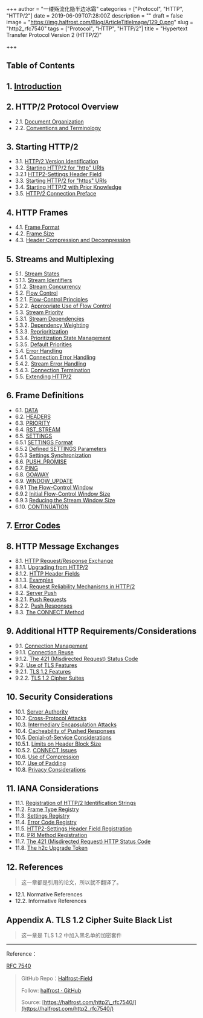 +++
author = "一缕殇流化隐半边冰霜"
categories = ["Protocol", "HTTP", "HTTP/2"]
date = 2019-06-09T07:28:00Z
description = ""
draft = false
image = "https://img.halfrost.com/Blog/ArticleTitleImage/129_0.png"
slug = "http2_rfc7540"
tags = ["Protocol", "HTTP", "HTTP/2"]
title = "Hypertext Transfer Protocol Version 2 (HTTP/2)"

+++


## Table of Contents

## 1. [Introduction](https://github.com/halfrost/Halfrost-Field/blob/master/contents/Protocol/HTTP:2-begin.md#%E8%A7%A3%E5%BC%80-http2-%E7%9A%84%E9%9D%A2%E7%BA%B1http2-%E6%98%AF%E5%A6%82%E4%BD%95%E5%BB%BA%E7%AB%8B%E8%BF%9E%E6%8E%A5%E7%9A%84)
   



## 2. HTTP/2 Protocol Overview


- 2.1. [Document Organization](https://github.com/halfrost/Halfrost-Field/blob/master/contents/Protocol/HTTP:2-begin.md#%E4%B8%80-http2-protocol-overview)  
- 2.2. [Conventions and Terminology](https://github.com/halfrost/Halfrost-Field/blob/master/contents/Protocol/HTTP:2-begin.md#%E4%B8%80-http2-protocol-overview)  
   
## 3. Starting HTTP/2

- 3.1. [HTTP/2 Version Identification](https://github.com/halfrost/Halfrost-Field/blob/master/contents/Protocol/HTTP:2-begin.md#1-http2-version-identification)
- 3.2. [Starting HTTP/2 for "http" URIs](https://github.com/halfrost/Halfrost-Field/blob/master/contents/Protocol/HTTP:2-begin.md#2-starting-http2-for-http-uris)
- 3.2.1 [HTTP2-Settings Header Field](https://github.com/halfrost/Halfrost-Field/blob/master/contents/Protocol/HTTP:2-begin.md#3-http2-settings-header-field)  
- 3.3. [Starting HTTP/2 for "https" URIs](https://github.com/halfrost/Halfrost-Field/blob/master/contents/Protocol/HTTP:2-begin.md#4-starting-http2-for-https-uris)
- 3.4. [Starting HTTP/2 with Prior Knowledge](https://github.com/halfrost/Halfrost-Field/blob/master/contents/Protocol/HTTP:2-begin.md#5-starting-http2-with-prior-knowledge)
- 3.5. [HTTP/2 Connection Preface](https://github.com/halfrost/Halfrost-Field/blob/master/contents/Protocol/HTTP:2-begin.md#6-http2-connection-preface) 
  
  
## 4. HTTP Frames 

- 4.1. [Frame Format](https://github.com/halfrost/Halfrost-Field/blob/master/contents/Protocol/HTTP:2-HTTP-Frames.md#%E4%B8%80-frame-format-%E5%B8%A7%E6%A0%BC%E5%BC%8F)    
- 4.2. [Frame Size](https://github.com/halfrost/Halfrost-Field/blob/master/contents/Protocol/HTTP:2-HTTP-Frames.md#%E4%BA%8C-frame-size-%E5%B8%A7%E5%A4%A7%E5%B0%8F)
- 4.3. [Header Compression and Decompression](https://github.com/halfrost/Halfrost-Field/blob/master/contents/Protocol/HTTP:2-HTTP-Frames.md#%E4%B8%89-header-compression-and-decompression)
   
## 5. Streams and Multiplexing

- 5.1. [Stream States](https://github.com/halfrost/Halfrost-Field/blob/master/contents/Protocol/HTTP:2-HTTP-Frames.md#%E5%9B%9B-stream-%E6%B5%81%E7%8A%B6%E6%80%81%E6%9C%BA)   
- 5.1.1. [Stream Identifiers](https://github.com/halfrost/Halfrost-Field/blob/master/contents/Protocol/HTTP:2-HTTP-Frames.md#1-stream-%E6%A0%87%E8%AF%86%E7%AC%A6) 
- 5.1.2. [Stream Concurrency](https://github.com/halfrost/Halfrost-Field/blob/master/contents/Protocol/HTTP:2-HTTP-Frames.md#2-stream-%E5%B9%B6%E5%8F%91) 
- 5.2. [Flow Control](https://github.com/halfrost/Halfrost-Field/blob/master/contents/Protocol/HTTP:2-HTTP-Frames.md#%E4%BA%94-%E6%B5%81%E9%87%8F%E6%8E%A7%E5%88%B6)
- 5.2.1. [Flow-Control Principles](https://github.com/halfrost/Halfrost-Field/blob/master/contents/Protocol/HTTP:2-HTTP-Frames.md#1-%E6%B5%81%E9%87%8F%E6%8E%A7%E5%88%B6%E5%8E%9F%E5%88%99) 
- 5.2.2. [Appropriate Use of Flow Control](https://github.com/halfrost/Halfrost-Field/blob/master/contents/Protocol/HTTP:2-HTTP-Frames.md#2-%E9%80%82%E5%BD%93%E7%9A%84%E4%BD%BF%E7%94%A8%E6%B5%81%E9%87%8F%E6%8E%A7%E5%88%B6)   
- 5.3. [Stream Priority](https://github.com/halfrost/Halfrost-Field/blob/master/contents/Protocol/HTTP:2-HTTP-Frames.md#%E5%85%AD-stream-%E4%BC%98%E5%85%88%E7%BA%A7)
- 5.3.1. [Stream Dependencies](https://github.com/halfrost/Halfrost-Field/blob/master/contents/Protocol/HTTP:2-HTTP-Frames.md#1-stream-%E4%BE%9D%E8%B5%96)
- 5.3.2. [Dependency Weighting](https://github.com/halfrost/Halfrost-Field/blob/master/contents/Protocol/HTTP:2-HTTP-Frames.md#2-%E4%BE%9D%E8%B5%96%E6%9D%83%E9%87%8D)
- 5.3.3. [Reprioritization](https://github.com/halfrost/Halfrost-Field/blob/master/contents/Protocol/HTTP:2-HTTP-Frames.md#3-%E4%BC%98%E5%85%88%E7%BA%A7%E8%B0%83%E6%95%B4)
- 5.3.4. [Prioritization State Management](https://github.com/halfrost/Halfrost-Field/blob/master/contents/Protocol/HTTP:2-HTTP-Frames.md#4-%E4%BC%98%E5%85%88%E7%BA%A7%E7%9A%84%E7%8A%B6%E6%80%81%E7%AE%A1%E7%90%86)
- 5.3.5. [Default Priorities](https://github.com/halfrost/Halfrost-Field/blob/master/contents/Protocol/HTTP:2-HTTP-Frames.md#5-%E9%BB%98%E8%AE%A4%E4%BC%98%E5%85%88%E7%BA%A7)
- 5.4. [Error Handling](https://github.com/halfrost/Halfrost-Field/blob/master/contents/Protocol/HTTP:2-HTTP-Frames.md#%E4%B8%83-%E9%94%99%E8%AF%AF%E5%A4%84%E7%90%86)
- 5.4.1. [Connection Error Handling](https://github.com/halfrost/Halfrost-Field/blob/master/contents/Protocol/HTTP:2-HTTP-Frames.md#1-%E8%BF%9E%E6%8E%A5%E9%94%99%E8%AF%AF%E7%9A%84%E9%94%99%E8%AF%AF%E5%A4%84%E7%90%86)
- 5.4.2. [Stream Error Handling](https://github.com/halfrost/Halfrost-Field/blob/master/contents/Protocol/HTTP:2-HTTP-Frames.md#2-%E6%B5%81%E9%94%99%E8%AF%AF%E7%9A%84%E9%94%99%E8%AF%AF%E5%A4%84%E7%90%86)
- 5.4.3. [Connection Termination](https://github.com/halfrost/Halfrost-Field/blob/master/contents/Protocol/HTTP:2-HTTP-Frames.md#3-%E8%BF%9E%E6%8E%A5%E7%BB%88%E6%AD%A2)   
- 5.5. [Extending HTTP/2](https://github.com/halfrost/Halfrost-Field/blob/master/contents/Protocol/HTTP:2-HTTP-Frames.md#%E5%85%AB-http2-%E4%B8%AD%E7%9A%84%E6%89%A9%E5%B1%95)   

## 6. Frame Definitions

- 6.1. [DATA](https://github.com/halfrost/Halfrost-Field/blob/master/contents/Protocol/HTTP:2-HTTP-Frames-Definitions.md#%E4%B8%80-data-%E5%B8%A7)   
- 6.2. [HEADERS](https://github.com/halfrost/Halfrost-Field/blob/master/contents/Protocol/HTTP:2-HTTP-Frames-Definitions.md#%E4%BA%8C-headers-%E5%B8%A7)   
- 6.3. [PRIORITY](https://github.com/halfrost/Halfrost-Field/blob/master/contents/Protocol/HTTP:2-HTTP-Frames-Definitions.md#%E4%B8%89-priority-%E5%B8%A7)  
- 6.4. [RST\_STREAM](https://github.com/halfrost/Halfrost-Field/blob/master/contents/Protocol/HTTP:2-HTTP-Frames-Definitions.md#%E5%9B%9B-rst_stream-%E5%B8%A7)  
- 6.5. [SETTINGS](https://github.com/halfrost/Halfrost-Field/blob/master/contents/Protocol/HTTP:2-HTTP-Frames-Definitions.md#%E4%BA%94-settings-%E5%B8%A7)
- 6.5.1 [SETTINGS Format](https://github.com/halfrost/Halfrost-Field/blob/master/contents/Protocol/HTTP:2-HTTP-Frames-Definitions.md#1-settings-format)
- 6.5.2 [Defined SETTINGS Parameters](https://github.com/halfrost/Halfrost-Field/blob/master/contents/Protocol/HTTP:2-HTTP-Frames-Definitions.md#2-defined-settings-parameters)
- 6.5.3 [Settings Synchronization](https://github.com/halfrost/Halfrost-Field/blob/master/contents/Protocol/HTTP:2-HTTP-Frames-Definitions.md#3-settings-synchronization)
- 6.6. [PUSH\_PROMISE](https://github.com/halfrost/Halfrost-Field/blob/master/contents/Protocol/HTTP:2-HTTP-Frames-Definitions.md#%E5%85%AD-push_promise-%E5%B8%A7)   
- 6.7. [PING](https://github.com/halfrost/Halfrost-Field/blob/master/contents/Protocol/HTTP:2-HTTP-Frames-Definitions.md#%E4%B8%83-ping-%E5%B8%A7)  
- 6.8. [GOAWAY](https://github.com/halfrost/Halfrost-Field/blob/master/contents/Protocol/HTTP:2-HTTP-Frames-Definitions.md#%E5%85%AB-goaway-%E5%B8%A7)  
- 6.9. [WINDOW\_UPDATE](https://github.com/halfrost/Halfrost-Field/blob/master/contents/Protocol/HTTP:2-HTTP-Frames-Definitions.md#%E4%B9%9D-window_update-%E5%B8%A7)
- 6.9.1 [The Flow-Control Window](https://github.com/halfrost/Halfrost-Field/blob/master/contents/Protocol/HTTP:2-HTTP-Frames-Definitions.md#1-the-flow-control-window)
- 6.9.2 [Initial Flow-Control Window Size](https://github.com/halfrost/Halfrost-Field/blob/master/contents/Protocol/HTTP:2-HTTP-Frames-Definitions.md#2-initial-flow-control-window-size)
- 6.9.3 [Reducing the Stream Window Size](https://github.com/halfrost/Halfrost-Field/blob/master/contents/Protocol/HTTP:2-HTTP-Frames-Definitions.md#3-reducing-the-stream-window-size)
- 6.10. [CONTINUATION](https://github.com/halfrost/Halfrost-Field/blob/master/contents/Protocol/HTTP:2-HTTP-Frames-Definitions.md#%E5%8D%81-continuation-%E5%B8%A7)   

     
## 7. [Error Codes](https://github.com/halfrost/Halfrost-Field/blob/master/contents/Protocol/HTTP:2-HTTP-Frames-Definitions.md#%E5%8D%81%E4%B8%80-error-codes) 


## 8. HTTP Message Exchanges

- 8.1. [HTTP Request/Response Exchange](https://github.com/halfrost/Halfrost-Field/blob/master/contents/Protocol/HTTP:2-HTTP-Semantics.md#%E4%B8%80-http-requestresponse-exchange)
- 8.1.1. [Upgrading from HTTP/2](https://github.com/halfrost/Halfrost-Field/blob/master/contents/Protocol/HTTP:2-HTTP-Semantics.md#1-upgrading-from-http2)
- 8.1.2. [HTTP Header Fields](https://github.com/halfrost/Halfrost-Field/blob/master/contents/Protocol/HTTP:2-HTTP-Semantics.md#2-http-header-fields)
- 8.1.3. [Examples](https://github.com/halfrost/Halfrost-Field/blob/master/contents/Protocol/HTTP:2-HTTP-Semantics.md#3-examples)
- 8.1.4. [Request Reliability Mechanisms in HTTP/2](https://github.com/halfrost/Halfrost-Field/blob/master/contents/Protocol/HTTP:2-HTTP-Semantics.md#4-request-reliability-mechanisms-in-http2) 
- 8.2. [Server Push](https://github.com/halfrost/Halfrost-Field/blob/master/contents/Protocol/HTTP:2-HTTP-Semantics.md#%E4%BA%8C-server-push)
- 8.2.1. [Push Requests](https://github.com/halfrost/Halfrost-Field/blob/master/contents/Protocol/HTTP:2-HTTP-Semantics.md#1-push-requests)
- 8.2.2. [Push Responses](https://github.com/halfrost/Halfrost-Field/blob/master/contents/Protocol/HTTP:2-HTTP-Semantics.md#2-push-responses)
- 8.3. [The CONNECT Method](https://github.com/halfrost/Halfrost-Field/blob/master/contents/Protocol/HTTP:2-HTTP-Semantics.md#%E4%B8%89-the-connect-method)   

## 9. Additional HTTP Requirements/Considerations

- 9.1. [Connection Management](https://github.com/halfrost/Halfrost-Field/blob/master/contents/Protocol/HTTP:2-Considerations.md#1-%E8%BF%9E%E6%8E%A5%E7%AE%A1%E7%90%86)
- 9.1.1. [Connection Reuse](https://github.com/halfrost/Halfrost-Field/blob/master/contents/Protocol/HTTP:2-Considerations.md#1-%E8%BF%9E%E6%8E%A5%E9%87%8D%E7%94%A8)
- 9.1.2. [The 421 (Misdirected Request) Status Code](https://github.com/halfrost/Halfrost-Field/blob/master/contents/Protocol/HTTP:2-Considerations.md#2-421-%E7%8A%B6%E6%80%81%E7%A0%81)
- 9.2. [Use of TLS Features](https://github.com/halfrost/Halfrost-Field/blob/master/contents/Protocol/HTTP:2-Considerations.md#2-%E4%BD%BF%E7%94%A8-tls-%E7%89%B9%E6%80%A7) 
- 9.2.1. [TLS 1.2 Features](https://github.com/halfrost/Halfrost-Field/blob/master/contents/Protocol/HTTP:2-Considerations.md#1-tls-12-%E7%89%B9%E6%80%A7)
- 9.2.2. [TLS 1.2 Cipher Suites](https://github.com/halfrost/Halfrost-Field/blob/master/contents/Protocol/HTTP:2-Considerations.md#2-tls-12-%E5%8A%A0%E5%AF%86%E5%A5%97%E4%BB%B6)
 

## 10. Security Considerations

- 10.1. [Server Authority](https://github.com/halfrost/Halfrost-Field/blob/master/contents/Protocol/HTTP:2-Considerations.md#1-%E6%9C%8D%E5%8A%A1%E5%99%A8%E6%9D%83%E9%99%90)
- 10.2. [Cross-Protocol Attacks](https://github.com/halfrost/Halfrost-Field/blob/master/contents/Protocol/HTTP:2-Considerations.md#2-%E8%B7%A8%E5%8D%8F%E8%AE%AE%E6%94%BB%E5%87%BB) 
- 10.3. [Intermediary Encapsulation Attacks](https://github.com/halfrost/Halfrost-Field/blob/master/contents/Protocol/HTTP:2-Considerations.md#3-%E4%B8%AD%E9%97%B4%E4%BB%B6%E5%B0%81%E8%A3%85%E6%94%BB%E5%87%BB) 
- 10.4. [Cacheability of Pushed Responses](https://github.com/halfrost/Halfrost-Field/blob/master/contents/Protocol/HTTP:2-Considerations.md#4-%E6%8E%A8%E9%80%81%E5%93%8D%E5%BA%94%E7%9A%84%E5%8F%AF%E7%BC%93%E5%AD%98%E6%80%A7) 
- 10.5. [Denial-of-Service Considerations](https://github.com/halfrost/Halfrost-Field/blob/master/contents/Protocol/HTTP:2-Considerations.md#5-%E5%85%B3%E4%BA%8E%E6%8B%92%E7%BB%9D%E6%9C%8D%E5%8A%A1) 
- 10.5.1. [Limits on Header Block Size](https://github.com/halfrost/Halfrost-Field/blob/master/contents/Protocol/HTTP:2-Considerations.md#1-%E9%99%90%E5%88%B6%E5%A4%B4%E5%9D%97%E5%A4%A7%E5%B0%8F) 
- 10.5.2. [CONNECT Issues](https://github.com/halfrost/Halfrost-Field/blob/master/contents/Protocol/HTTP:2-Considerations.md#2-%E8%BF%9E%E6%8E%A5%E9%97%AE%E9%A2%98) 
- 10.6. [Use of Compression](https://github.com/halfrost/Halfrost-Field/blob/master/contents/Protocol/HTTP:2-Considerations.md#6-%E4%BD%BF%E7%94%A8%E5%8E%8B%E7%BC%A9) 
- 10.7. [Use of Padding](https://github.com/halfrost/Halfrost-Field/blob/master/contents/Protocol/HTTP:2-Considerations.md#7-%E4%BD%BF%E7%94%A8%E5%A1%AB%E5%85%85) 
- 10.8. [Privacy Considerations](https://github.com/halfrost/Halfrost-Field/blob/master/contents/Protocol/HTTP:2-Considerations.md#8-%E5%85%B3%E4%BA%8E%E9%9A%90%E7%A7%81%E7%9A%84%E6%B3%A8%E6%84%8F%E4%BA%8B%E9%A1%B9) 


## 11. IANA Considerations

- 11.1. [Registration of HTTP/2 Identification Strings](https://github.com/halfrost/Halfrost-Field/blob/master/contents/Protocol/HTTP:2-Considerations.md#1-http2-%E6%A0%87%E8%AF%86%E5%AD%97%E7%AC%A6%E4%B8%B2%E6%B3%A8%E5%86%8C) 
- 11.2. [Frame Type Registry](https://github.com/halfrost/Halfrost-Field/blob/master/contents/Protocol/HTTP:2-Considerations.md#2-%E5%B8%A7%E7%B1%BB%E5%9E%8B%E6%B3%A8%E5%86%8C) 
- 11.3. [Settings Registry](https://github.com/halfrost/Halfrost-Field/blob/master/contents/Protocol/HTTP:2-Considerations.md#3-settings-%E6%B3%A8%E5%86%8C) 
- 11.4. [Error Code Registry](https://github.com/halfrost/Halfrost-Field/blob/master/contents/Protocol/HTTP:2-Considerations.md#4-%E9%94%99%E8%AF%AF%E7%A0%81%E6%B3%A8%E5%86%8C) 
- 11.5. [HTTP2-Settings Header Field Registration](https://github.com/halfrost/Halfrost-Field/blob/master/contents/Protocol/HTTP:2-Considerations.md#5-http2-settings-%E5%A4%B4%E5%AD%97%E6%AE%B5%E6%B3%A8%E5%86%8C) 
- 11.6. [PRI Method Registration](https://github.com/halfrost/Halfrost-Field/blob/master/contents/Protocol/HTTP:2-Considerations.md#6-pri-%E6%96%B9%E6%B3%95%E6%B3%A8%E5%86%8C) 
- 11.7. [The 421 (Misdirected Request) HTTP Status Code](https://github.com/halfrost/Halfrost-Field/blob/master/contents/Protocol/HTTP:2-Considerations.md#7-421-http-%E7%8A%B6%E6%80%81%E7%A0%81) 
- 11.8. [The h2c Upgrade Token](https://github.com/halfrost/Halfrost-Field/blob/master/contents/Protocol/HTTP:2-Considerations.md#8-%E5%85%B3%E4%BA%8E-h2c-%E5%8D%87%E7%BA%A7-token) 


## 12. References

> 这一章都是引用的论文，所以就不翻译了。

- 12.1. Normative References 
- 12.2. Informative References 

## Appendix A. TLS 1.2 Cipher Suite Black List

> 这一章是 TLS 1.2 中加入黑名单的加密套件



------------------------------------------------------

Reference：
  
[RFC 7540](https://tools.ietf.org/html/rfc7540)

> GitHub Repo：[Halfrost-Field](HTTPS://github.com/halfrost/Halfrost-Field)
> 
> Follow: [halfrost · GitHub](HTTPS://github.com/halfrost)
>
> Source: [https://halfrost.com/http2\_rfc7540/](https://halfrost.com/http2_rfc7540/)



